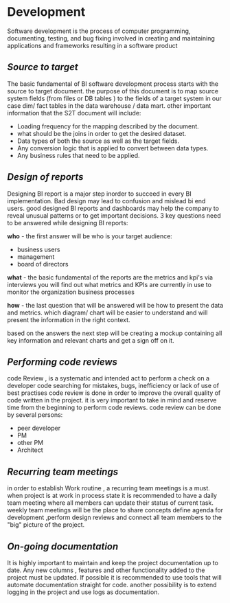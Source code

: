 **Development**
=================
Software development is the process of computer programming, documenting, testing, 
and bug fixing involved in creating and maintaining applications and frameworks resulting in a software product

*Source to target*
------------------
The basic fundamental of BI software development process starts with the source to target document. 
the purpose of this document is to map source system fields (from files or DB  tables ) to the fields of
a target system in our case dim/ fact tables in the data warehouse / data mart.
other important information that the S2T document will include:
  - Loading frequency for the mapping described by the document.
  - what should be the joins in order to get the desired dataset.
  - Data types of both the source as well as the target fields.
  - Any conversion logic that is applied to convert between data types.
  - Any business rules that need to be applied.

*Design of reports*
-------------------
Designing BI report is a major step inorder to succeed in every BI implementation.
Bad design may lead to confusion and mislead bi end users. 
good designed BI reports and dashboards may help the company to reveal unusual patterns or to get important decisions.
3 key questions need to be answered while designing BI reports: 

**who** - the first answer will be who is your target audience: 
- business users
- management
- board of directors
	
**what** - the basic fundamental of the reports are the metrics and kpi's
	 via interviews you will find out what metrics and KPIs are currently in use to monitor the organization business processes 

**how** - the last question that will be answered will be how to present the data and metrics. 
which diagram/ chart will be easier to understand and will present the information in the right context. 

based on the answers the next step will be creating a mockup containing all key information 
and relevant charts and get a sign off on it. 

*Performing code reviews*
-------------------------
code Review , is a systematic and intended act to perform a check on a developer code searching for mistakes, bugs, 
inefficiency or lack of use of best practises
code review is done in order to improve the overall quality of code written in the project. 
it is very important to take in mind and reserve time from the beginning to perform  code reviews.
code review can be done by several persons:
- peer developer
- PM
- other PM
- Architect 

*Recurring team meetings*
-------------------------
 in order to establish Work routine , a recurring team meetings is a must. 
when project is at work in process state it is recommended  to have a daily team meeting where all members can update their status of current task.
weekly team meetings  will be the place to share concepts define agenda for development ,perform design reviews 
and connect all team members to the "big" picture of the project.

*On-going documentation*
------------------------
It is highly important to maintain and keep the project documentation up to date. 
Any new columns , features and other functionality added to the project must be updated. 
If possible it is recommended to use tools that will automate documentation straight for code. 
another possibility is to extend logging in the project and use logs as documentation.
  
